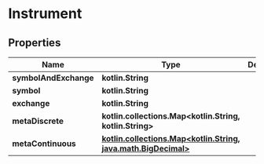 
# Instrument

## Properties
Name | Type | Description | Notes
------------ | ------------- | ------------- | -------------
**symbolAndExchange** | **kotlin.String** |  | 
**symbol** | **kotlin.String** |  | 
**exchange** | **kotlin.String** |  | 
**metaDiscrete** | **kotlin.collections.Map&lt;kotlin.String, kotlin.String&gt;** |  |  [optional]
**metaContinuous** | [**kotlin.collections.Map&lt;kotlin.String, java.math.BigDecimal&gt;**](java.math.BigDecimal.md) |  |  [optional]



